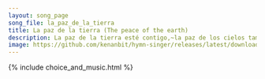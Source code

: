 ```yaml
---
layout: song_page
song_file: la_paz_de_la_tierra
title: La paz de la tierra (The peace of the earth)
description: La paz de la tierra esté contigo,~la paz de los cielos también. La paz de los ríos esté contigo,~la paz de los mares también. Paz profunda cayendo sob... secular 4part acapella 1verse musicbyother textbyother 
image: https://github.com/kenanbit/hymn-singer/releases/latest/download/la_paz_de_la_tierra-trad.png
---
```


{% include choice_and_music.html %}